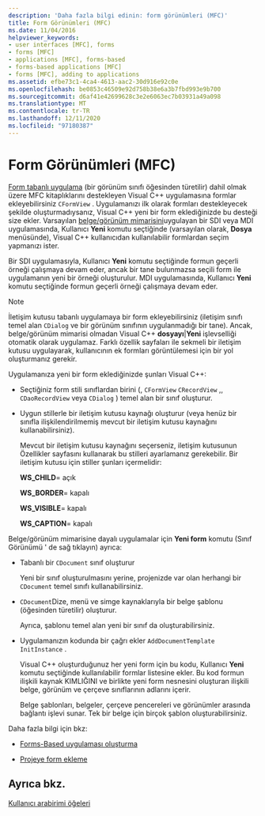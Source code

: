 ```yaml
---
description: 'Daha fazla bilgi edinin: form görünümleri (MFC)'
title: Form Görünümleri (MFC)
ms.date: 11/04/2016
helpviewer_keywords:
- user interfaces [MFC], forms
- forms [MFC]
- applications [MFC], forms-based
- forms-based applications [MFC]
- forms [MFC], adding to applications
ms.assetid: efbe73c1-4ca4-4613-aac2-30d916e92c0e
ms.openlocfilehash: be0853c46509e92d758b38e6a3b7fbd993e9b700
ms.sourcegitcommit: d6af41e42699628c3e2e6063ec7b03931a49a098
ms.translationtype: MT
ms.contentlocale: tr-TR
ms.lasthandoff: 12/11/2020
ms.locfileid: "97180387"
---
```

# <a name="form-views-mfc"></a>Form Görünümleri (MFC)

[Form tabanlı uygulama](reference/creating-a-forms-based-mfc-application.md) (bir görünüm sınıfı öğesinden türetilir) dahil olmak üzere MFC kitaplıklarını destekleyen Visual C++ uygulamasına formlar ekleyebilirsiniz `CFormView` . Uygulamanızı ilk olarak formları destekleyecek şekilde oluşturmadıysanız, Visual C++ yeni bir form eklediğinizde bu desteği size ekler. Varsayılan [belge/görünüm mimarisini](document-view-architecture.md)uygulayan bir SDI veya MDI uygulamasında, Kullanıcı **Yeni** komutu seçtiğinde (varsayılan olarak, **Dosya** menüsünde), Visual C++ kullanıcıdan kullanılabilir formlardan seçim yapmanızı ister.

Bir SDI uygulamasıyla, Kullanıcı **Yeni** komutu seçtiğinde formun geçerli örneği çalışmaya devam eder, ancak bir tane bulunmazsa seçili form ile uygulamanın yeni bir örneği oluşturulur. MDI uygulamasında, Kullanıcı **Yeni** komutu seçtiğinde formun geçerli örneği çalışmaya devam eder.

> [!NOTE]
> İletişim kutusu tabanlı uygulamaya bir form ekleyebilirsiniz (iletişim sınıfı temel alan `CDialog` ve bir görünüm sınıfının uygulanmadığı bir tane). Ancak, belge/görünüm mimarisi olmadan Visual C++ **dosyayı**&#124;**Yeni** işlevselliği otomatik olarak uygulamaz. Farklı özellik sayfaları ile sekmeli bir iletişim kutusu uygulayarak, kullanıcının ek formları görüntülemesi için bir yol oluşturmanız gerekir.

Uygulamanıza yeni bir form eklediğinizde şunları Visual C++:

- Seçtiğiniz form stili sınıflardan birini (, `CFormView` `CRecordView` ,, `CDaoRecordView` veya `CDialog` ) temel alan bir sınıf oluşturur.

- Uygun stillerle bir iletişim kutusu kaynağı oluşturur (veya henüz bir sınıfla ilişkilendirilmemiş mevcut bir iletişim kutusu kaynağını kullanabilirsiniz).

   Mevcut bir iletişim kutusu kaynağını seçerseniz, iletişim kutusunun Özellikler sayfasını kullanarak bu stilleri ayarlamanız gerekebilir. Bir iletişim kutusu için stiller şunları içermelidir:

     **WS_CHILD**= açık

     **WS_BORDER**= kapalı

     **WS_VISIBLE**= kapalı

     **WS_CAPTION**= kapalı

Belge/görünüm mimarisine dayalı uygulamalar için **Yeni form** komutu (Sınıf Görünümü ' de sağ tıklayın) ayrıca:

- Tabanlı bir `CDocument` sınıf oluşturur

   Yeni bir sınıf oluşturulmasını yerine, projenizde var olan herhangi bir `CDocument` temel sınıfı kullanabilirsiniz.

- `CDocument`Dize, menü ve simge kaynaklarıyla bir belge şablonu (öğesinden türetilir) oluşturur.

   Ayrıca, şablonu temel alan yeni bir sınıf da oluşturabilirsiniz.

- Uygulamanızın kodunda bir çağrı ekler `AddDocumentTemplate` `InitInstance` .

   Visual C++ oluşturduğunuz her yeni form için bu kodu, Kullanıcı **Yeni** komutu seçtiğinde kullanılabilir formlar listesine ekler. Bu kod formun ilişkili kaynak KIMLIĞINI ve birlikte yeni form nesnesini oluşturan ilişkili belge, görünüm ve çerçeve sınıflarının adlarını içerir.

   Belge şablonları, belgeler, çerçeve pencereleri ve görünümler arasında bağlantı işlevi sunar. Tek bir belge için birçok şablon oluşturabilirsiniz.

Daha fazla bilgi için bkz:

- [Forms-Based uygulaması oluşturma](reference/creating-a-forms-based-mfc-application.md)

- [Projeye form ekleme](inserting-a-form-into-a-project.md)

## <a name="see-also"></a>Ayrıca bkz.

[Kullanıcı arabirimi öğeleri](user-interface-elements-mfc.md)
